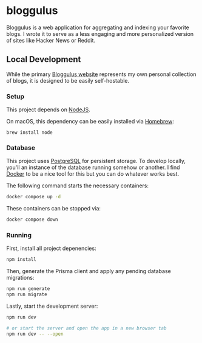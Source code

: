 # bloggulus

Bloggulus is a web application for aggregating and indexing your favorite blogs.
I wrote it to serve as a less engaging and more personalized version of sites like Hacker News or Reddit.

## Local Development

While the primary [Bloggulus website](https://bloggulus.com) represents my own personal collection of blogs, it is designed to be easily self-hostable.

### Setup

This project depends on [NodeJS](https://nodejs.org/en).

On macOS, this dependency can be easily installed via [Homebrew](https://brew.sh/):

```
brew install node
```

### Database

This project uses [PostgreSQL](https://www.postgresql.org/) for persistent storage.
To develop locally, you'll an instance of the database running somehow or another.
I find [Docker](https://www.docker.com/) to be a nice tool for this but you can do whatever works best.

The following command starts the necessary containers:

```bash
docker compose up -d
```

These containers can be stopped via:

```bash
docker compose down
```

### Running

First, install all project depenencies:

```bash
npm install
```

Then, generate the Prisma client and apply any pending database migrations:

```bash
npm run generate
npm run migrate
```

Lastly, start the development server:

```bash
npm run dev

# or start the server and open the app in a new browser tab
npm run dev -- --open
```
